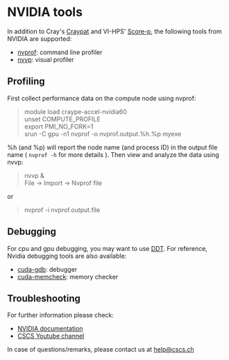 # NVIDIA tools

In addition to Cray's [Craypat](../craypat/) and VI-HPS' [Score-p](../vihps/), the following tools from NVIDIA are supported:

* [nvprof](http://docs.nvidia.com/cuda/profiler-users-guide/#nvprof-overview): command line profiler
* [nvvp](http://docs.nvidia.com/cuda/profiler-users-guide/#visual): visual profiler

## Profiling

First collect performance data on the compute node using nvprof:

> module load craype-accel-nvidia60   
> unset COMPUTE_PROFILE  
> export PMI_NO_FORK=1  
> srun -C gpu -n1 nvprof -o nvprof.output.%h.%p myexe  

%h (and %p) will report the node name (and process ID) in the output file name
( `nvprof -h` for more details ). Then view and analyze the data using nvvp:

> nvvp &  
>      File -> Import -> Nvprof file 

or  

> nvprof -i nvprof.output.file 
 
## Debugging

For cpu and gpu debugging, you may want to use [DDT](../../debugging_tools/).
For reference, Nvidia debugging tools are also available:

* [cuda-gdb](http://docs.nvidia.com/cuda/cuda-gdb): debugger
* [cuda-memcheck](http://docs.nvidia.com/cuda/cuda-memcheck): memory checker

## Troubleshooting

For further information please check: 

* [NVIDIA documentation](http://docs.nvidia.com/cuda)
* [CSCS Youtube channel](https://www.youtube.com/playlist?list=PL1tk5lGm7zvRTCytmM-2dtz7ArhwSdx-B)

In case of questions/remarks, please contact us at [help@cscs.ch](mailto:help@cscs.ch)
